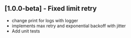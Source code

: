 ## [1.0.0-beta] - Fixed limit retry

- change print for logs with logger
- implements max retry and exponential backoff with jitter
- Add unit tests